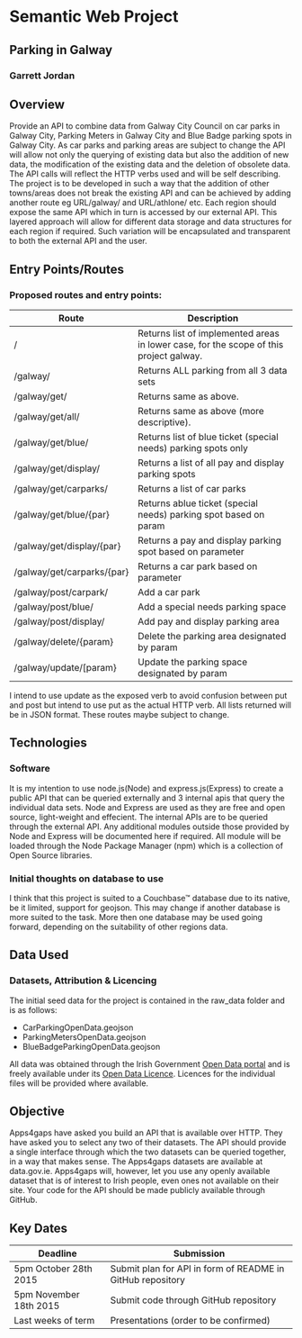 # Semantic Web Project

## Parking in Galway
### Garrett Jordan

## Overview 

Provide an API to combine data from Galway City Council on car parks in Galway City, Parking Meters in Galway City and Blue Badge parking spots in Galway City. As car parks and parking areas are subject to change the API will allow not only the querying of existing data but also the addition of new data, the modification of the existing data and the deletion of obsolete data. The API calls will reflect the HTTP verbs used and will be self describing. The project is to be developed in such a way that the addition of other towns/areas does not break the existing API and can be achieved by adding another route eg URL/galway/ and URL/athlone/ etc.
Each region should expose the same API which in turn is accessed by our external API. This layered approach will allow for different data storage and data structures for each region if required. Such variation will be encapsulated and transparent to both the external API and the user.

## Entry Points/Routes
### Proposed routes and entry points:
Route | Description
---------|------------
 / | Returns list of implemented areas in lower case, for the scope of this project galway.
 /galway/ | Returns ALL parking from all 3 data sets
 /galway/get/ | Returns same as above.
 /galway/get/all/ | Returns same as above (more descriptive).
 /galway/get/blue/ | Returns list of blue ticket (special needs) parking spots only
 /galway/get/display/ | Returns a list of all pay and display parking spots
 /galway/get/carparks/ | Returns a list of car parks
 /galway/get/blue/{par} | Returns ablue ticket (special needs) parking spot based on param
 /galway/get/display/{par} | Returns a pay and display parking spot based on parameter
 /galway/get/carparks/{par} | Returns a car park based on parameter 
 /galway/post/carpark/ | Add a car park
 /galway/post/blue/ | Add a special needs parking space
 /galway/post/display/ | Add pay and display parking area
 /galway/delete/{param} | Delete the parking area designated by param
 /galway/update/[param} | Update the parking space designated by param
 
I intend to use update as the exposed verb to avoid confusion between put and post but intend to use put as the actual HTTP verb. All lists returned will be in JSON format. These routes maybe subject to change.

## Technologies
### Software

It is my intention to use node.js(Node) and express.js(Express) to create a public API that can be queried externally and 3 internal apis that query the individual data sets. Node and Express are used as they are free and open source, light-weight and effecient. The internal APIs are to be queried through the external API. Any additional modules outside those provided by Node and Express will be documented here if required. All module will be loaded through the Node Package Manager (npm) which is a collection of Open Source libraries.

### Initial thoughts on database to use

I think that this project is suited to a Couchbase&trade; database due to its native, be it limited, support for geojson. This may change if another database is more suited to the task. More then one database may be used going forward, depending on the suitability of other regions data.

 

## Data Used
### Datasets, Attribution & Licencing

The initial seed data for the project is contained in the raw_data folder and is as follows:

* CarParkingOpenData.geojson
* ParkingMetersOpenData.geojson
* BlueBadgeParkingOpenData.geojson
 
All data was obtained through the Irish Government [Open Data portal](http://data.gov.ie) and is freely available under its [Open Data Licence](https://data.gov.ie/licence). Licences for the individual files will be provided where available.


## Objective

Apps4gaps have asked you build an API that is available over HTTP. They have asked you to select any two of their datasets. The API should provide a single interface through which the two datasets can be queried together, in a way that makes sense. The Apps4gaps datasets are available at data.gov.ie. Apps4gaps will, however, let you use any openly available dataset that is of interest to Irish people, even ones not available on their site. Your code for the API should be made publicly available through GitHub.

## Key Dates

Deadline | Submission
---------|------------
5pm October 28th 2015 | Submit plan for API in form of README in GitHub repository
5pm November 18th 2015 | Submit code through GitHub repository
Last weeks of term | Presentations (order to be confirmed)



